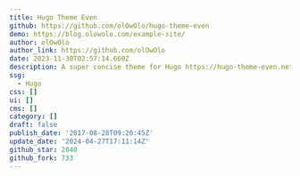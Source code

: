 ```yaml
---
title: Hugo Theme Even
github: https://github.com/olOwOlo/hugo-theme-even
demo: https://blog.olowolo.com/example-site/
author: olOwOlo
author_link: https://github.com/olOwOlo
date: 2023-11-30T02:57:14.660Z
description: A super concise theme for Hugo https://hugo-theme-even.netlify.app
ssg:
  - Hugo
css: []
ui: []
cms: []
category: []
draft: false
publish_date: '2017-08-28T09:20:45Z'
update_date: '2024-04-27T17:11:14Z'
github_star: 2040
github_fork: 733
---
```

